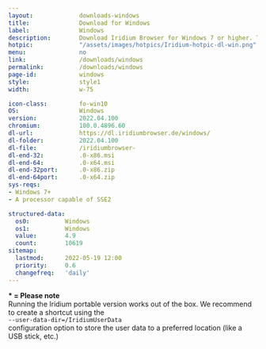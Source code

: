 ```yaml
---
layout: 			downloads-windows
title: 				Download for Windows
label:				Windows 
description:		Download Iridium Browser for Windows 7 or higher. This Windows build is available in 32-bit or 64-bit version, as well as portable.
hotpic:				"/assets/images/hotpics/Iridium-hotpic-dl-win.png"
menu:				no
link:				/downloads/windows
permalink:			/downloads/windows
page-id:			windows
style:				style1
width:				w-75

icon-class:			fo-win10
OS: 				Windows
version:			2022.04.100
chromium:			100.0.4896.60
dl-url:				https://dl.iridiumbrowser.de/windows/
dl-folder:			2022.04.100
dl-file:			/iridiumbrowser-
dl-end-32:			.0-x86.msi
dl-end-64:			.0-x64.msi
dl-end-32port:		.0-x86.zip
dl-end-64port:		.0-x64.zip
sys-reqs:
- Windows 7+
- A processor capable of SSE2

structured-data:
  os0: 			Windows
  os1: 			Windows
  value: 		4.9
  count: 		10619
sitemap:
  lastmod:		2022-05-19 12:00
  priority:		0.6
  changefreq:	'daily'
---
```


__* = Please note__    
Running the Iridium portable version works out of the box. We recommend to create a shortcut using the    
```--user-data-dir=/IridiumUserData```    
configuration option to store the user data to a preferred location (like a USB stick, etc.)